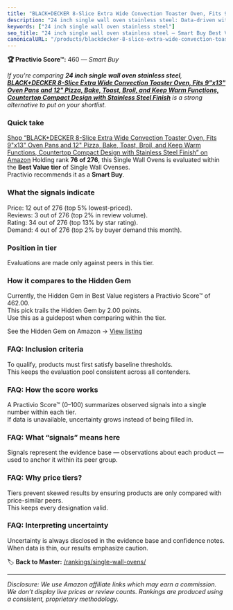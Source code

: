 ```yaml
---
title: "BLACK+DECKER 8-Slice Extra Wide Convection Toaster Oven, Fits 9\"x13\" Oven Pans and 12\" Pizza, Bake, Toast, Broil, and Keep Warm Functions, Countertop Compact Design with Stainless Steel Finish"
description: "24 inch single wall oven stainless steel: Data-driven within Best Value ranking using the Practivio Score™. Positioned by quality, value, demand, findability,…"
keywords: ["24 inch single wall oven stainless steel"]
seo_title: "24 inch single wall oven stainless steel — Smart Buy Best Value (2025)"
canonicalURL: "/products/blackdecker-8-slice-extra-wide-convection-toaster-oven-fits-9x13-oven-pans-and-12-pizza-bake-toast-broil-and-keep-warm-functions-countertop-compact-design-with-stainless-steel-finish-B00LU2I428/"
---
```


**🏆 Practivio Score™:** 460 — _Smart Buy_


*If you're comparing **24 inch single wall oven stainless steel**, **[BLACK+DECKER 8-Slice Extra Wide Convection Toaster Oven, Fits 9"x13" Oven Pans and 12" Pizza, Bake, Toast, Broil, and Keep Warm Functions, Countertop Compact Design with Stainless Steel Finish](https://www.amazon.com/dp/B00LU2I428?tag=practivio-20)** is a strong alternative to put on your shortlist.*
### Quick take
[Shop “BLACK+DECKER 8-Slice Extra Wide Convection Toaster Oven, Fits 9"x13" Oven Pans and 12" Pizza, Bake, Toast, Broil, and Keep Warm Functions, Countertop Compact Design with Stainless Steel Finish” on Amazon](https://www.amazon.com/dp/B00LU2I428?tag=practivio-20)
Holding rank **76 of 276**, this Single Wall Ovens is evaluated within the **Best Value tier** of Single Wall Ovenses.  
Practivio recommends it as a **Smart Buy**.

### What the signals indicate
Price: 12 out of 276 (top 5% lowest-priced).  
Reviews: 3 out of 276 (top 2% in review volume).  
Rating: 34 out of 276 (top 13% by star rating).  
Demand: 4 out of 276 (top 2% by buyer demand this month).

### Position in tier
Evaluations are made only against peers in this tier.

### How it compares to the Hidden Gem
Currently, the Hidden Gem in Best Value registers a Practivio Score™ of 462.00.  
This pick trails the Hidden Gem by 2.00 points.  
Use this as a guidepost when comparing within the tier.  

See the Hidden Gem on Amazon → [View listing](https://www.amazon.com/dp/B07D1KQ9HF?tag=practivio-20)

### FAQ: Inclusion criteria
To qualify, products must first satisfy baseline thresholds.  
This keeps the evaluation pool consistent across all contenders.

### FAQ: How the score works
A Practivio Score™ (0–100) summarizes observed signals into a single number within each tier.  
If data is unavailable, uncertainty grows instead of being filled in.

### FAQ: What “signals” means here
Signals represent the evidence base — observations about each product — used to anchor it within its peer group.

### FAQ: Why price tiers?
Tiers prevent skewed results by ensuring products are only compared with price-similar peers.  
This keeps every designation valid.

### FAQ: Interpreting uncertainty
Uncertainty is always disclosed in the evidence base and confidence notes.  
When data is thin, our results emphasize caution.


🏷️ **Back to Master:** [/rankings/single-wall-ovens/](/rankings/single-wall-ovens/)

---
_Disclosure: We use Amazon affiliate links which may earn a commission. We don’t display live prices or review counts. Rankings are produced using a consistent, proprietary methodology._

